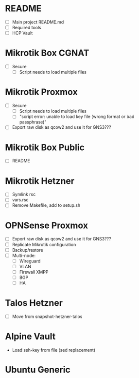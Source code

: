 # README
- [ ] Main project README.md
- [ ] Required tools
- [ ] HCP Vault

# Mikrotik Box CGNAT
- [ ] Secure 
    - [ ] Script needs to load multiple files

# Mikrotik Proxmox
- [ ] Secure 
    - [ ] Script needs to load multiple files
    - [ ] "script error: unable to load key file (wrong format or bad passphrase)"
- [ ] Export raw disk as qcow2 and use it for GNS3???

# Mikrotik Box Public 
- [ ] README

# Mikrotik Hetzner
- [ ] Symlink rsc
- [ ] vars.rsc
- [ ] Remove Makefile, add to setup.sh

# OPNSense Proxmox
- [ ] Export raw disk as qcow2 and use it for GNS3???
- [ ] Replicate Mikrotik configuration
- [ ] Backup/restore
- [ ] Multi-node:
    - [ ] Wireguard
    - [ ] VLAN
    - [ ] Firewall XMPP
    - [ ] BGP
    - [ ] HA

# Talos Hetzner
- [ ] Move from snapshot-hetzner-talos

# Alpine Vault
- Load ssh-key from file (sed replacement)

# Ubuntu Generic